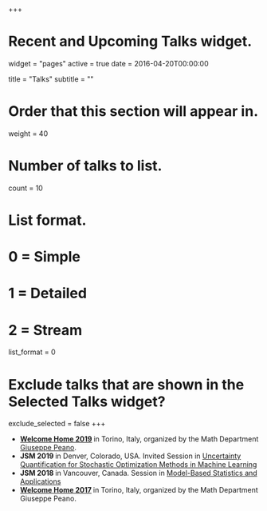 +++
# Recent and Upcoming Talks widget.
widget = "pages"
active = true
date = 2016-04-20T00:00:00

title = "Talks"
subtitle = ""

# Order that this section will appear in.
weight = 40

# Number of talks to list.
count = 10

# List format.
#   0 = Simple
#   1 = Detailed
#   2 = Stream
list_format = 0

# Exclude talks that are shown in the Selected Talks widget?
exclude_selected = false
+++

* <b> [Welcome Home 2019](https://sites.google.com/site/welcomehomeunito/welcome-home-2019) </b> in Torino, Italy, organized by the Math Department [Giuseppe Peano](https://www.dipmatematica.unito.it/do/home.pl).
* <b> JSM 2019 </b> in Denver, Colorado, USA.
  Invited Session in [Uncertainty Quantification for Stochastic Optimization Methods in Machine Learning](https://ww2.amstat.org/meetings/jsm/2019/onlineprogram/ActivityDetails.cfm?SessionID=218051)
* <b> JSM 2018 </b> in Vancouver, Canada.
  Session in [Model-Based Statistics and Applications](https://ww2.amstat.org/meetings/jsm/2018/onlineprogram/ActivityDetails.cfm?SessionID=215725)
* <b> [Welcome Home 2017](https://sites.google.com/site/welcomehomeunito/welcome-home-2017-1) </b> in Torino, Italy, organized by the Math Department Giuseppe Peano.
  
